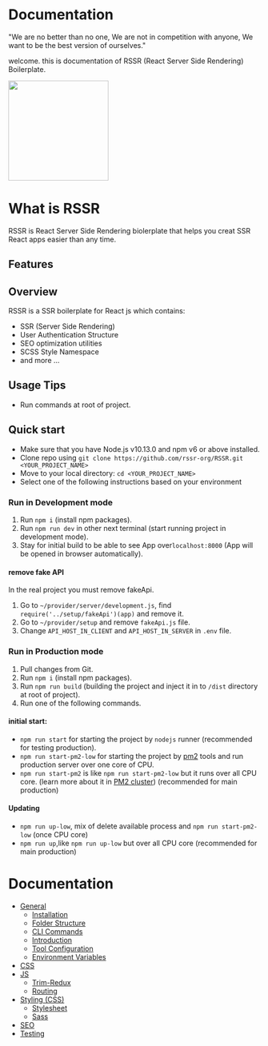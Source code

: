 
# Documentation
"We are no better than no one, We are not in competition with anyone, We want to be the best version of ourselves."

welcome. this is documentation of RSSR (React Server Side Rendering) Boilerplate. 

<div>
  <a href="https://github.com/rssr-org/RSSR">
    <img width="200" src="https://raw.githubusercontent.com/rssr-org/RSSR/master/public/asset/img/rssr-logo.png">
  </a>
</div>

# What is RSSR

RSSR is React Server Side Rendering biolerplate that helps you creat SSR React apps easier than any time.

## Features

## Overview
RSSR is a SSR boilerplate for React js which contains:

- SSR (Server Side Rendering)
- User Authentication Structure
- SEO optimization utilities
- SCSS Style Namespace
- and more …

## Usage Tips
- Run commands at root of project.

## Quick start

- Make sure that you have Node.js v10.13.0 and npm v6 or above installed.
- Clone repo using `git clone https://github.com/rssr-org/RSSR.git <YOUR_PROJECT_NAME>`
- Move to your local directory: `cd <YOUR_PROJECT_NAME>`
- Select one of the following instructions based on your environment

### Run in Development mode
1. Run `npm i` (install npm packages).
2. Run `npm run dev` in other next terminal (start running project in development mode).
3. Stay for initial build to be able to see App over`localhost:8000` (App will be opened in browser automatically).

#### remove fake API
In the real project you must remove fakeApi. 
1. Go to `~/provider/server/development.js`, find `require('../setup/fakeApi')(app)` and remove it.
3. Go to `~/provider/setup` and remove `fakeApi.js` file.
4. Change `API_HOST_IN_CLIENT` and `API_HOST_IN_SERVER` in `.env` file. 

### Run in Production mode
1. Pull changes from Git.
2. Run `npm i` (install npm packages).
3. Run `npm run build` (building the project and inject it in to `/dist` directory at root of project).
4. Run one of the following commands.
#### initial start: 
- `npm run start` for starting the project by `nodejs` runner (recommended for testing production).
- `npm run start-pm2-low` for starting the project by [pm2](https://pm2.keymetrics.io/docs/usage/quick-start/) tools and run production server over one core of CPU.
- `npm run start-pm2` is like `npm run start-pm2-low` but it runs over all CPU core. (learn more about it in [PM2 cluster](https://pm2.keymetrics.io/docs/usage/cluster-mode/)) (recommended for main production)


#### Updating

- `npm run up-low`, mix of delete available process and `npm run start-pm2-low` (once CPU core)
- `npm run up`,like `npm run up-low` but over all CPU core (recommended for main production)  

# Documentation


- [General](general)
  - [Installation](#)
  - [Folder Structure](general/folder_structure.md)
  - [CLI Commands](general/commands.md)
  - [Introduction](general/introduction.md)
  - [Tool Configuration](general/files.md)
  - [Environment Variables](general/environment_variables.md)
- [CSS](css/README.md)
- [JS](js/README.md)
  - [Trim-Redux](./trim-redux.md)
  - [Routing](./routing.md)
- [Styling (CSS)](css/README.md)
  - [Stylesheet](css/README.md#stylesheet)
  - [Sass](css/README.md#sass)
- [SEO](seo/README.md)
- [Testing](testing)
